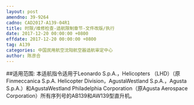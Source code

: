 ```yaml
---
layout: post
amendno: 39-9264
cadno: CAD2017-A139-04R1
title: 时限/维修检查-适航限制章节-文件改版/执行
date: 2017-12-20 00:00:00 +0800
effdate: 2017-12-20 00:00:00 +0800
tag: A139
categories: 中国民用航空沈阳航空器适航审定中心
author: 陈彦合
---
```


##适用范围:
本适航指令适用于Leonardo S.p.A.，Helicopters （LHD）（原Finmeccanica S.p.A. Helicopter Division，AgustaWestland S.p.A.，Agusta S.p.A.）和AgustaWestland Philadelphia Corporation（原Agusta Aerospace Corporation）所有序列号的AB139和AW139型直升机。

